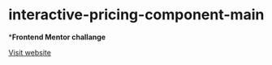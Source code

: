 # interactive-pricing-component-main

***Frontend Mentor challange**

[Visit website](https://abhishek622.github.io/interactive-pricing-component-main.github.io/) 
